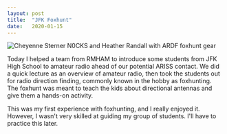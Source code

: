 ```yaml
---
layout: post
title:  "JFK Foxhunt"
date:   2020-01-15
---
```

![Cheyenne Sterner N0CKS and Heather Randall with ARDF foxhunt gear](https://1.bp.blogspot.com/-SVPMs8silVU/XlrVHQjInAI/AAAAAAABt10/Rs9f6YqHrdggSJV1UZ94_pS4wosV7oKYwCKgBGAsYHg/s320/398A5092-84F2-45B7-80B8-6AC936EFCF4A.JPG)

Today I helped a team from RMHAM to introduce some students from JFK High School to amateur radio
ahead of our potential ARISS contact. We did a quick lecture as an overview of amateur radio, then
took the students out for radio direction finding, commonly known in the hobby as foxhunting. The
foxhunt was meant to teach the kids about directional antennas and give them a hands-on activity.

This was my first experience with foxhunting, and I really enjoyed it. However, I wasn't very
skilled at guiding my group of students. I'll have to practice this later.
